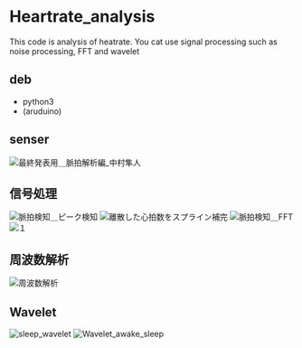 # Heartrate_analysis
This code is analysis of heatrate.
You cat use signal processing such as noise processing, FFT and wavelet

## deb
- python3
- (aruduino)

## senser
![最終発表用＿脈拍解析編_中村隼人](https://github.com/Chamusuke/Heartrate_analysis/assets/120120108/3f2b1b05-efe7-414e-9f2a-e6a0d6edd1e7)

##  信号処理
![脈拍検知＿ピーク検知](https://github.com/Chamusuke/Heartrate_analysis/assets/120120108/3e9777f2-fa02-4a9e-9ab3-0127e0cfa277)
![離散した心拍数をスプライン補完](https://github.com/Chamusuke/Heartrate_analysis/assets/120120108/699cf518-68a5-4a73-937d-03a7371db2de)
![脈拍検知＿FFT](https://github.com/Chamusuke/Heartrate_analysis/assets/120120108/7a5a6eea-7858-4e28-95a6-c929a5192630)
![１](https://github.com/Chamusuke/Heartrate_analysis/assets/120120108/62fb3f22-680d-41be-b307-dbc0555cddf1)

## 周波数解析
![周波数解析](https://github.com/Chamusuke/Heartrate_analysis/assets/120120108/72f1798a-0e59-4227-9ff1-659fb1ffae9c)

## Wavelet
![sleep_wavelet](https://github.com/Chamusuke/Heartrate_analysis/assets/120120108/71243155-1e52-4a88-89ec-376cc0c70276)
![Wavelet_awake_sleep](https://github.com/Chamusuke/Heartrate_analysis/assets/120120108/155c8098-01a2-489e-8e25-46c4c1471d52)

